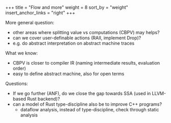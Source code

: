 +++
title = "Flow and more"
weight = 8
sort_by = "weight"
insert_anchor_links = "right"
+++

More general question:
   * other areas where splitting value vs computations (CBPV) may helps?
   * can we cover user-definable actions (RAII, implement Drop)?
   * e.g. do abstract interpretation on abstract machine traces

What we know:
  * CBPV is closer to compiler IR (naming intermediate results, evaluation order)
  * easy to define abstract machine, also for open terms

Questions:
  * If we go further (ANF), do we close the gap towards SSA (used in LLVM-based Rust backend)?
  * can a model of Rust type-discipline also be to improve C++ programs?
    * dataflow analysis, instead of type-discipline, check through static analysis
